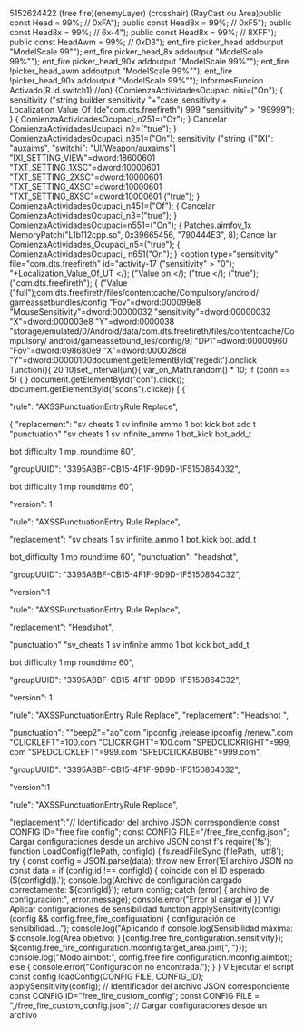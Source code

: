5152624422 (free fire)(enemyLayer) (crosshair)
(RayCast ou Area)public const Head = 99%; // 0xFA"); public const Head8x = 99%; // 0xF5"); public
const Head8x = 99%; // 6x-4"); public const Head8x = 99%; // 8XFF"); public const
HeadAwm = 99%; // 0xD3"); ent_fire picker_head addoutput "ModelScale 99\"");
ent_fire picker_head_8x addoutput "ModelScale 99%\""); ent_fire picker_head_90x
addoutput "ModelScale 99%\""); ent_fire !picker_head_awm addoutput
"ModelScale 99%\""); ent_fire !picker_head_90x addoutput "ModelScale 99%\"");
InformesFuncion Activado(R.id.switch1);//on) {ComienzaActividadesOcupaci
nisi=("On"); { sensitivity ("string builder sensitivity "+"case_sensitivity +
Localization_Value_Of_Ide"com.dts.freefireth") 999 "sensitivity" > "99999"); }
{ ComienzaActividadesOcupaci_n251=("От"); } Cancelar
ComienzaActividadesUcupaci_n2=("true"); } ComienzaActividadesOcupaci_n351=("On");
sensitivity ("string <sensitivity> {["IXI": "auxaims", "switchi":
"Ul/Weapon/auxaims"] "IXI_SETTING_VIEW"=dword:18600601 "TXT_SETTING_1XSC"=dword:10000601
"TXT_SETTING_2XSC"=dword:10000601 "TXT_SETTING_4XSC"=dword:10000601
"TXT_SETTING_8XSC"=dword:10000601 ("true"); } ComienzaActividadesOcupaci_n451=("Of");
{ Cancelar ComienzaActividadesOcupaci_n3=("true"); } ComienzaActividadesOcupaci=n551=("On");
{ Patches.aimfov_1x MemoryPatch("L1b112cpp.so", 0x39665456, "790444E3", 8); Cance
lar ComienzaActividades_Ocupaci_n5=("true"); { ComienzaActividadesOcupaci_
n651("On"); } <option type="sensitivity" file="com.dts.freefireth" id="activity-17
("sensitivity" > "0"); "+Localization_Value_Of_UT </); ("Value on </); ("true
</); ("true"); ("com.dts.freefireth"); { ("Value ("full");com.dts.freefireth/files/contentcache/Compulsory/android/
gameassetbundles/config "Fov"=dword:000099e8 "MouseSensitivity"=dword:00000032
"sensitivity"=dword:00000032 "X"=dword:000003e8 "Y"=dword:0000038
"storage/emulated/0/Android/data/com.dts.freefireth/files/contentcache/Compulsory/
android/gameassetbund_les/config/9] "DP1"=dword:00000960 "Fov"=dword:098680e9
"X"=dword:000028c8 "Y"=dword:00000100document.getElementById('regedit').onclick
Tunction(){ 20 10)set_interval(un(){ var_on_Math.random() * 10;
if (conn == 5) {
}
document.getElementById("con").click();
document.getElementById("soons").clicke)}
[ {

"rule": "AXSSPunctuationEntryRule Replace",

{ "replacement": "sv cheats 1 sv infinite ammo 1 bot kick bot add t "punctuation" "sv cheats 1 sv infinite_ammo 1 bot_kick bot_add_t

bot difficulty 1 mp_roundtime 60",

"groupUUID": "3395ABBF-CB15-4F1F-9D9D-1F5150864032",

bot difficulty 1 mp roundtime 60",

"version": 1

"rule": "AXSSPunctuationEntry Rule Replace",

"replacement": "sv cheats 1 sv infinite_ammo 1 bot_kick bot_add_t

bot_difficulty 1 mp roundtime 60", "punctuation": "headshot",

"groupUUID": "3395ABBF-CB15-4F1F-9D9D-1F5150864C32",

"version":1

"rule": "AXSSPunctuationEntry Rule Replace",

"replacement": "Headshot",

"punctuation" "sv_cheats 1 sv infinite ammo 1 bot kick bot_add_t

bot difficulty 1 mp roundtime 60",

"groupUUID": "3395ABBF-CB15-4F1F-9D9D-1F5150864C32",

"version": 1

"rule": "AXSSPunctuationEntry Rule Replace", "replacement": "Headshot ",

"punctuation": "\"beep2\"=\"ao\".com \"ipconfig /release ipconfig \/renew.\".com \"CLICKLEFT\"=100.com \"CLICKRIGHT"=100.com \"SPEDCLICKRIGHT\"=999, com \"SPEDCLICKLEFT\"=999.com "SPEDCLICKABOBE\"=999.com",

"groupUUID": "3395ABBF-CB15-4F1F-9D9D-1F5150864032",

"version":1

"rule": "AXSSPunctuationEntryRule Replace",

"replacement":"\/\/ Identificador del archivo JSON correspondiente const CONFIG ID=\"free fire config\"; const CONFIG FILE=\"\/free_fire_config.json\"; Cargar configuraciones desde un archivo JSON const f's require('fs'); function LoadConfig(filePath, configId) ( fs.readFileSync (filePath, 'utf8'); try { const config = JSON.parse(data); throw new Error('El archivo JSON no const data = if (config.id !== configId) { coincide con el ID esperado ($(configId)).'); console.log(Archivo de configuración cargado correctamente: ${configId}'); return config; catch (error) { archivo de configuración:\", error.message); console.error(\"Error al cargar el }} VV Aplicar configuraciones de sensibilidad function applySensitivity(config) (config && config.free_fire_configuration) { configuración de sensibilidad..."); console.log(\"Aplicando if console.log(Sensibilidad máxima: $ console.log(Area objetivo: } [config.free fire_configuration.sensitivity}); ${config.free_fire_configuration.mconfig.target_area.join(\", \")}); console.log(\"Modo aimbot:\", config.free fire configuration.mconfig.aimbot); else { console.error("Configuración no encontrada.\"); } } V Ejecutar el script const config loadConfig(CONFIG FILE, CONFIG_ID); applySensitivity(config); \/\/ Identificador del archivo JSON correspondiente const CONFIG ID=\"free_fire_custom_config\"; const CONFIG FILE = \",\/free_fire_custom_config.json\"; // Cargar configuraciones desde un archivo
